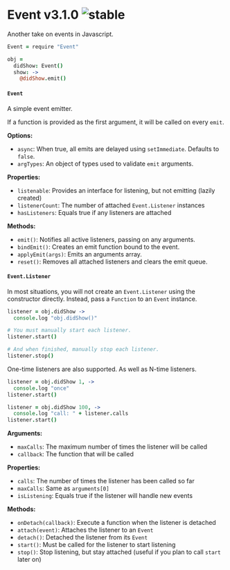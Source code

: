 
# Event v3.1.0 ![stable](https://img.shields.io/badge/stability-stable-4EBA0F.svg?style=flat)

Another take on events in Javascript.

```coffee
Event = require "Event"

obj =
  didShow: Event()
  show: ->
    @didShow.emit()
```

#### `Event`

A simple event emitter.

If a function is provided as the first argument, it will be called on every `emit`.

**Options:**
- `async`: When true, all emits are delayed using `setImmediate`. Defaults to `false`.
- `argTypes`: An object of types used to validate `emit` arguments.

**Properties:**
- `listenable`: Provides an interface for listening, but not emitting (lazily created)
- `listenerCount`: The number of attached `Event.Listener` instances
- `hasListeners`: Equals true if any listeners are attached

**Methods:**
- `emit()`: Notifies all active listeners, passing on any arguments. 
- `bindEmit()`: Creates an emit function bound to the event.
- `applyEmit(args)`: Emits an arguments array.
- `reset()`: Removes all attached listeners and clears the emit queue. 

#### `Event.Listener`

In most situations, you will not create an `Event.Listener` using the constructor directly. Instead, pass a `Function` to an `Event` instance.

```coffee
listener = obj.didShow ->
  console.log "obj.didShow()"

# You must manually start each listener.
listener.start()

# And when finished, manually stop each listener.
listener.stop()
```

One-time listeners are also supported. As well as N-time listeners.

```coffee
listener = obj.didShow 1, ->
  console.log "once"
listener.start()

listener = obj.didShow 100, ->
  console.log "call: " + listener.calls
listener.start()
```

**Arguments:**
- `maxCalls`: The maximum number of times the listener will be called
- `callback`: The function that will be called

**Properties:**
- `calls`: The number of times the listener has been called so far
- `maxCalls`: Same as `arguments[0]`
- `isListening`: Equals true if the listener will handle new events

**Methods:**
- `onDetach(callback)`: Execute a function when the listener is detached
- `attach(event)`: Attaches the listener to an `Event`
- `detach()`: Detached the listener from its `Event`
- `start()`: Must be called for the listener to start listening
- `stop()`: Stop listening, but stay attached (useful if you plan to call `start` later on)

